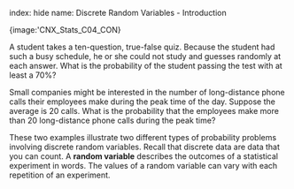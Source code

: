 index: hide
name: Discrete Random Variables - Introduction


{image:'CNX_Stats_C04_CON}
        

A student takes a ten-question, true-false quiz. Because the student had such a busy schedule, he or she could not study and guesses randomly at each answer. What is the probability of the student passing the test with at least a 70%?

Small companies might be interested in the number of long-distance phone calls their employees make during the peak time of the day. Suppose the average is 20 calls. What is the probability that the employees make more than 20 long-distance phone calls during the peak time?

These two examples illustrate two different types of probability problems involving discrete random variables. Recall that discrete data are data that you can count. A  **random variable** describes the outcomes of a statistical experiment in words. The values of a random variable can vary with each repetition of an experiment.

